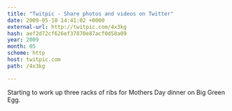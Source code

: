 ```yaml
---
title: "Twitpic - Share photos and videos on Twitter"
date: 2009-05-10 14:41:02 +0000
external-url: http://twitpic.com/4x3kg
hash: aef2d72cf626ef37870e87acf0d58a09
year: 2009
month: 05
scheme: http
host: twitpic.com
path: /4x3kg

---
```


Starting to work up three racks of ribs for Mothers Day dinner on Big Green Egg.  
